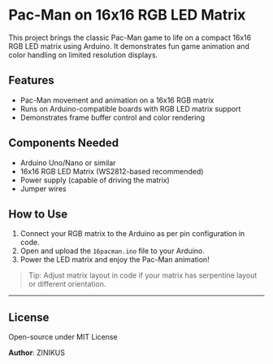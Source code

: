 # Pac-Man on 16x16 RGB LED Matrix

This project brings the classic Pac-Man game to life on a compact 16x16 RGB LED matrix using Arduino. It demonstrates fun game animation and color handling on limited resolution displays.

## Features

- Pac-Man movement and animation on a 16x16 RGB matrix
- Runs on Arduino-compatible boards with RGB LED matrix support
- Demonstrates frame buffer control and color rendering

## Components Needed

- Arduino Uno/Nano or similar
- 16x16 RGB LED Matrix (WS2812-based recommended)
- Power supply (capable of driving the matrix)
- Jumper wires

## How to Use

1. Connect your RGB matrix to the Arduino as per pin configuration in code.
2. Open and upload the `16pacman.ino` file to your Arduino.
3. Power the LED matrix and enjoy the Pac-Man animation!

> Tip: Adjust matrix layout in code if your matrix has serpentine layout or different orientation.

---

## License

Open-source under MIT License

**Author**: ZINIKUS
